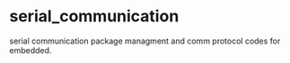 # serial_communication
serial communication package managment and comm protocol codes for embedded. 
